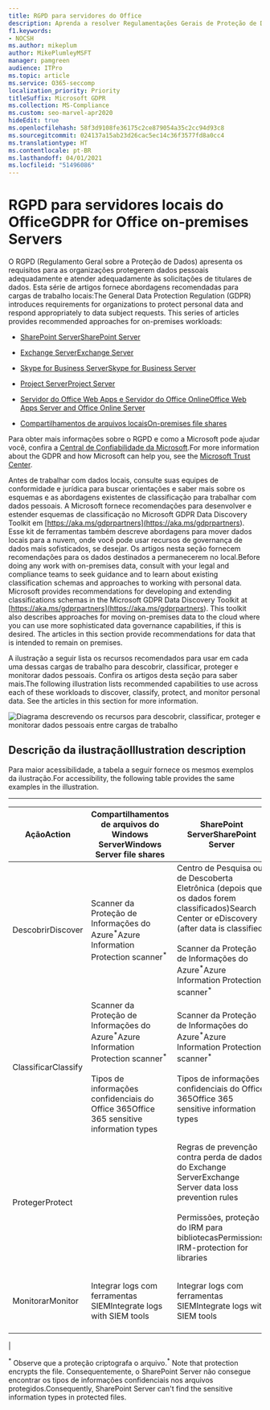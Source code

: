 ```yaml
---
title: RGPD para servidores do Office
description: Aprenda a resolver Regulamentações Gerais de Proteção de Dados (RGPD) para o SharePoint Server local.
f1.keywords:
- NOCSH
ms.author: mikeplum
author: MikePlumleyMSFT
manager: pamgreen
audience: ITPro
ms.topic: article
ms.service: O365-seccomp
localization_priority: Priority
titleSuffix: Microsoft GDPR
ms.collection: MS-Compliance
ms.custom: seo-marvel-apr2020
hideEdit: true
ms.openlocfilehash: 58f3d9108fe36175c2ce879054a35c2cc94d93c8
ms.sourcegitcommit: 024137a15ab23d26cac5ec14c36f3577fd8a0cc4
ms.translationtype: HT
ms.contentlocale: pt-BR
ms.lasthandoff: 04/01/2021
ms.locfileid: "51496086"
---
```

# <a name="gdpr-for-office-on-premises-servers"></a><span data-ttu-id="98d12-103">RGPD para servidores locais do Office</span><span class="sxs-lookup"><span data-stu-id="98d12-103">GDPR for Office on-premises Servers</span></span>

<span data-ttu-id="98d12-p101">O RGPD (Regulamento Geral sobre a Proteção de Dados) apresenta os requisitos para as organizações protegerem dados pessoais adequadamente e atender adequadamente às solicitações de titulares de dados. Esta série de artigos fornece abordagens recomendadas para cargas de trabalho locais:</span><span class="sxs-lookup"><span data-stu-id="98d12-p101">The General Data Protection Regulation (GDPR) introduces requirements for organizations to protect personal data and respond appropriately to data subject requests. This series of articles provides recommended approaches for on-premises workloads:</span></span>

- [<span data-ttu-id="98d12-106">SharePoint Server</span><span class="sxs-lookup"><span data-stu-id="98d12-106">SharePoint Server</span></span>](gdpr-for-sharepoint-server.md)

- [<span data-ttu-id="98d12-107">Exchange Server</span><span class="sxs-lookup"><span data-stu-id="98d12-107">Exchange Server</span></span>](gdpr-for-exchange-server.md)

- [<span data-ttu-id="98d12-108">Skype for Business Server</span><span class="sxs-lookup"><span data-stu-id="98d12-108">Skype for Business Server</span></span>](gdpr-for-skype-for-business-server.md)

- [<span data-ttu-id="98d12-109">Project Server</span><span class="sxs-lookup"><span data-stu-id="98d12-109">Project Server</span></span>](gdpr-for-project-server.md)

- [<span data-ttu-id="98d12-110">Servidor do Office Web Apps e Servidor do Office Online</span><span class="sxs-lookup"><span data-stu-id="98d12-110">Office Web Apps Server and Office Online Server</span></span>](gdpr-for-office-online-server.md)

- [<span data-ttu-id="98d12-111">Compartilhamentos de arquivos locais</span><span class="sxs-lookup"><span data-stu-id="98d12-111">On-premises file shares</span></span>](gdpr-for-on-premises-file-shares.md)

<span data-ttu-id="98d12-112">Para obter mais informações sobre o RGPD e como a Microsoft pode ajudar você, confira a [Central de Confiabilidade da Microsoft](https://www.microsoft.com/trust-center/privacy/gdpr-overview
).</span><span class="sxs-lookup"><span data-stu-id="98d12-112">For more information about the GDPR and how Microsoft can help you, see the [Microsoft Trust Center](https://www.microsoft.com/trust-center/privacy/gdpr-overview
).</span></span>

<span data-ttu-id="98d12-p102">Antes de trabalhar com dados locais, consulte suas equipes de conformidade e jurídica para buscar orientações e saber mais sobre os esquemas e as abordagens existentes de classificação para trabalhar com dados pessoais. A Microsoft fornece recomendações para desenvolver e estender esquemas de classificação no Microsoft GDPR Data Discovery Toolkit em [https://aka.ms/gdprpartners](<https://aka.ms/gdprpartners>). Esse kit de ferramentas também descreve abordagens para mover dados locais para a nuvem, onde você pode usar recursos de governança de dados mais sofisticados, se desejar. Os artigos nesta seção fornecem recomendações para os dados destinados a permanecerem no local.</span><span class="sxs-lookup"><span data-stu-id="98d12-p102">Before doing any work with on-premises data, consult with your legal and compliance teams to seek guidance and to learn about existing classification schemas and approaches to working with personal data. Microsoft provides recommendations for developing and extending classifications schemas in the Microsoft GDPR Data Discovery Toolkit at [https://aka.ms/gdprpartners](<https://aka.ms/gdprpartners>). This toolkit also describes approaches for moving on-premises data to the cloud where you can use more sophisticated data governance capabilities, if this is desired. The articles in this section provide recommendations for data that is intended to remain on premises.</span></span>

<span data-ttu-id="98d12-p103">A ilustração a seguir lista os recursos recomendados para usar em cada uma dessas cargas de trabalho para descobrir, classificar, proteger e monitorar dados pessoais. Confira os artigos desta seção para saber mais.</span><span class="sxs-lookup"><span data-stu-id="98d12-p103">The following illustration lists recommended capabilities to use across each of these workloads to discover, classify, protect, and monitor personal data. See the articles in this section for more information.</span></span>

![Diagrama descrevendo os recursos para descobrir, classificar, proteger e monitorar dados pessoais entre cargas de trabalho](../media/gdpr-for-office-servers-image1.png)

## <a name="illustration-description"></a><span data-ttu-id="98d12-120">Descrição da ilustração</span><span class="sxs-lookup"><span data-stu-id="98d12-120">Illustration description</span></span>

<span data-ttu-id="98d12-121">Para maior acessibilidade, a tabela a seguir fornece os mesmos exemplos da ilustração.</span><span class="sxs-lookup"><span data-stu-id="98d12-121">For accessibility, the following table provides the same examples in the illustration.</span></span>

****

|<span data-ttu-id="98d12-122">Ação</span><span class="sxs-lookup"><span data-stu-id="98d12-122">Action</span></span>|<span data-ttu-id="98d12-123">Compartilhamentos de arquivos do Windows Server</span><span class="sxs-lookup"><span data-stu-id="98d12-123">Windows Server file shares</span></span>|<span data-ttu-id="98d12-124">SharePoint Server</span><span class="sxs-lookup"><span data-stu-id="98d12-124">SharePoint Server</span></span>|<span data-ttu-id="98d12-125">Exchange Server</span><span class="sxs-lookup"><span data-stu-id="98d12-125">Exchange Server</span></span>|<span data-ttu-id="98d12-126">Skype for Business</span><span class="sxs-lookup"><span data-stu-id="98d12-126">Skype for Business</span></span>|<span data-ttu-id="98d12-127">Project Server</span><span class="sxs-lookup"><span data-stu-id="98d12-127">Project Server</span></span>|
|---|---|---|---|---|---|
|<span data-ttu-id="98d12-128">Descobrir</span><span class="sxs-lookup"><span data-stu-id="98d12-128">Discover</span></span>|<span data-ttu-id="98d12-129">Scanner da Proteção de Informações do Azure<sup>\*</sup></span><span class="sxs-lookup"><span data-stu-id="98d12-129">Azure Information Protection scanner<sup>\*</sup></span></span>|<span data-ttu-id="98d12-130">Centro de Pesquisa ou de Descoberta Eletrônica (depois que os dados forem classificados)</span><span class="sxs-lookup"><span data-stu-id="98d12-130">Search Center or eDiscovery (after data is classified)</span></span> <br/><br/> <span data-ttu-id="98d12-131">Scanner da Proteção de Informações do Azure<sup>\*</sup></span><span class="sxs-lookup"><span data-stu-id="98d12-131">Azure Information Protection scanner<sup>\*</sup></span></span>|<span data-ttu-id="98d12-132">Portal de Descoberta Eletrônica do Exchange</span><span class="sxs-lookup"><span data-stu-id="98d12-132">Exchange eDiscovery Portal</span></span>|<span data-ttu-id="98d12-133">Portal de Descoberta Eletrônica do Exchange</span><span class="sxs-lookup"><span data-stu-id="98d12-133">Exchange eDiscovery portal</span></span>|<span data-ttu-id="98d12-134">Scripts SQL para descobrir e exportar</span><span class="sxs-lookup"><span data-stu-id="98d12-134">SQL scripts for discovery and exporting</span></span>|
|<span data-ttu-id="98d12-135">Classificar</span><span class="sxs-lookup"><span data-stu-id="98d12-135">Classify</span></span>|<span data-ttu-id="98d12-136">Scanner da Proteção de Informações do Azure<sup>\*</sup></span><span class="sxs-lookup"><span data-stu-id="98d12-136">Azure Information Protection scanner<sup>\*</sup></span></span> <br/><br/> <span data-ttu-id="98d12-137">Tipos de informações confidenciais do Office 365</span><span class="sxs-lookup"><span data-stu-id="98d12-137">Office 365 sensitive information types</span></span>|<span data-ttu-id="98d12-138">Scanner da Proteção de Informações do Azure<sup>\*</sup></span><span class="sxs-lookup"><span data-stu-id="98d12-138">Azure Information Protection scanner<sup>\*</sup></span></span> <br/><br/> <span data-ttu-id="98d12-139">Tipos de informações confidenciais do Office 365</span><span class="sxs-lookup"><span data-stu-id="98d12-139">Office 365 sensitive information types</span></span>|<span data-ttu-id="98d12-140">Marcas e políticas de retenção do Exchange</span><span class="sxs-lookup"><span data-stu-id="98d12-140">Exchange retention tags and retention policies</span></span>|<span data-ttu-id="98d12-141">Marcas e políticas de retenção do Exchange</span><span class="sxs-lookup"><span data-stu-id="98d12-141">Exchange retention tags and retention policies</span></span>||
|<span data-ttu-id="98d12-142">Proteger</span><span class="sxs-lookup"><span data-stu-id="98d12-142">Protect</span></span>||<span data-ttu-id="98d12-143">Regras de prevenção contra perda de dados do Exchange Server</span><span class="sxs-lookup"><span data-stu-id="98d12-143">Exchange Server data loss prevention rules</span></span> <br/><br/> <span data-ttu-id="98d12-144">Permissões, proteção do IRM para bibliotecas</span><span class="sxs-lookup"><span data-stu-id="98d12-144">Permissions, IRM-protection for libraries</span></span>|<span data-ttu-id="98d12-145">Regras de prevenção contra perda de dados do Exchange Server</span><span class="sxs-lookup"><span data-stu-id="98d12-145">Exchange Server data loss prevention rules</span></span> <br/><br/> <span data-ttu-id="98d12-146">Integração do IRM com o Exchange Server</span><span class="sxs-lookup"><span data-stu-id="98d12-146">IRM integration with Exchange Server</span></span>|||
|<span data-ttu-id="98d12-147">Monitorar</span><span class="sxs-lookup"><span data-stu-id="98d12-147">Monitor</span></span>|<span data-ttu-id="98d12-148">Integrar logs com ferramentas SIEM</span><span class="sxs-lookup"><span data-stu-id="98d12-148">Integrate logs with SIEM tools</span></span>|<span data-ttu-id="98d12-149">Integrar logs com ferramentas SIEM</span><span class="sxs-lookup"><span data-stu-id="98d12-149">Integrate logs with SIEM tools</span></span>|<span data-ttu-id="98d12-150">Integrar logs com ferramentas SIEM</span><span class="sxs-lookup"><span data-stu-id="98d12-150">Integrate logs with SIEM tools</span></span>|<span data-ttu-id="98d12-151">Integrar logs com ferramentas SIEM</span><span class="sxs-lookup"><span data-stu-id="98d12-151">Integrate logs with SIEM tools</span></span>|<span data-ttu-id="98d12-152">Integrar logs com ferramentas SIEM</span><span class="sxs-lookup"><span data-stu-id="98d12-152">Integrate logs with SIEM tools</span></span>|
|

<span data-ttu-id="98d12-153"><sup>\*</sup> Observe que a proteção criptografa o arquivo.</span><span class="sxs-lookup"><span data-stu-id="98d12-153"><sup>\*</sup> Note that protection encrypts the file.</span></span> <span data-ttu-id="98d12-154">Consequentemente, o SharePoint Server não consegue encontrar os tipos de informações confidenciais nos arquivos protegidos.</span><span class="sxs-lookup"><span data-stu-id="98d12-154">Consequently, SharePoint Server can't find the sensitive information types in protected files.</span></span>
